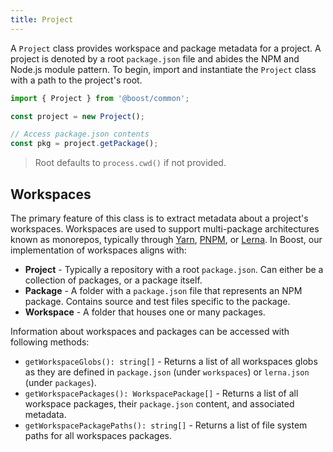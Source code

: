 ```yaml
---
title: Project
---
```


A `Project` class provides workspace and package metadata for a project. A project is denoted by a
root `package.json` file and abides the NPM and Node.js module pattern. To begin, import and
instantiate the `Project` class with a path to the project's root.

```ts
import { Project } from '@boost/common';

const project = new Project();

// Access package.json contents
const pkg = project.getPackage();
```

> Root defaults to `process.cwd()` if not provided.

## Workspaces

The primary feature of this class is to extract metadata about a project's workspaces. Workspaces
are used to support multi-package architectures known as monorepos, typically through
[Yarn](https://yarnpkg.com/features/workspaces), [PNPM](https://pnpm.js.org/en/pnpm-workspace_yaml),
or [Lerna](https://github.com/lerna/lerna#lernajson). In Boost, our implementation of workspaces
aligns with:

- **Project** - Typically a repository with a root `package.json`. Can either be a collection of
  packages, or a package itself.
- **Package** - A folder with a `package.json` file that represents an NPM package. Contains source
  and test files specific to the package.
- **Workspace** - A folder that houses one or many packages.

Information about workspaces and packages can be accessed with following methods:

- `getWorkspaceGlobs(): string[]` - Returns a list of all workspaces globs as they are defined in
  `package.json` (under `workspaces`) or `lerna.json` (under `packages`).
- `getWorkspacePackages(): WorkspacePackage[]` - Returns a list of all workspace packages, their
  `package.json` content, and associated metadata.
- `getWorkspacePackagePaths(): string[]` - Returns a list of file system paths for all workspaces
  packages.
